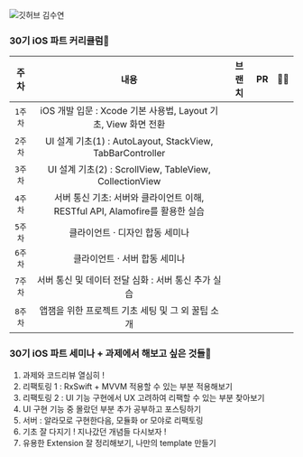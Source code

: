 ![깃허브 김수연](https://user-images.githubusercontent.com/61109660/160546752-83e3ddc9-59b1-43b9-9836-d9db2b53666c.png)

### 30기 iOS 파트 커리큘럼🍏    
| 주차 | 내용 | 브랜치 | PR | 🤷‍♀️ |
|:----:|:-----:|:----:|:----:|:----:|
| `1주차` | iOS 개발 입문 : Xcode 기본 사용법, Layout 기초, View 화면 전환 |  |  |  | 
| `2주차` | UI 설계 기초(1) : AutoLayout, StackView, TabBarController | |  |  |  | 
| `3주차` | UI 설계 기초(2) : ScrollView, TableView, CollectionView | |  |  |  | 
| `4주차` | 서버 통신 기초: 서버와 클라이언트 이해, RESTful API, Alamofire를 활용한 실습 | |  |  |  | 
| `5주차` | 클라이언트 · 디자인 합동 세미나 |  |  | 
|`6주차`| 클라이언트 · 서버 합동 세미나 | | | |
|`7주차`| 서버 통신 및 데이터 전달 심화 : 서버 통신 추가 실습 | | | |
|`8주차`| 앱잼을 위한 프로젝트 기초 세팅 및 그 외 꿀팁 소개 | | | |


### 30기 iOS 파트 세미나 + 과제에서 해보고 싶은 것들🍏
1. 과제와 코드리뷰 열심히 !
2. 리팩토링 1 : RxSwift + MVVM 적용할 수 있는 부분 적용해보기 
3. 리팩토링 2 : UI 기능 구현에서 UX 고려하여 리팩할 수 있는 부분 찾아보기
4. UI 구현 기능 중 몰랐던 부분 추가 공부하고 포스팅하기 
5. 서버 : 알라모로 구현한다음, 모듈화 or 모야로 리팩토링 
6. 기초 잘 다지기 ! 지나갔던 개념들 다시보자 ! 
7. 유용한 Extension 잘 정리해보기, 나만의 template 만들기 
